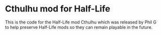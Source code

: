# Cthulhu mod for Half-Life
This is the code for the Half-Life mod Cthulhu which was released by Phil G to help preserve Half-Life mods so they can remain playable in the future.
